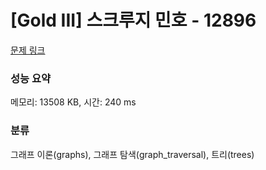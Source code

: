# [Gold III] 스크루지 민호 - 12896 

[문제 링크](https://www.acmicpc.net/problem/12896) 

### 성능 요약

메모리: 13508 KB, 시간: 240 ms

### 분류

그래프 이론(graphs), 그래프 탐색(graph_traversal), 트리(trees)

